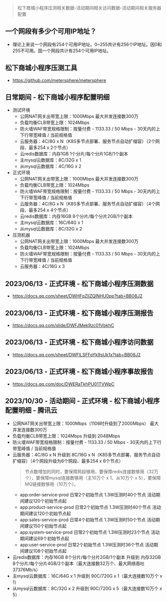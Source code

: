 > 松下商城小程序压测相关数据-活动期间相关访问数据-活动期间相关服务器配置

## 一个网段有多少个可用IP地址？
* 理论上来说一个网段有254个可用IP地址。0~255共计有256个IP地址。因0和255不可用。固一个网段共计有254个可用IP地址。

## 松下商城小程序压测工具
* https://github.com/metersphere/metersphere

## 日常期间 - 松下商城小程序配置明细
* 测试环境
  - 公网NAT网关出带宽上限：1000Mbps 最大并发连接数300万
  - 负载均衡CLB带宽上限：1024Mbps
  - 防火墙WAF带宽规格限制：按量付费 - 1133.33 / 50 Mbps - 30天内的上下行带宽峰值 / 当前规格值
  - 云服务器：4C/8G x N（K8S多节点部署、服务节点自动扩缩容）（2个网段、最多254 x 2个节点）
  - 云redis数据库：内存1GB 1个分片/每个分片1GB/1个副本
  - 主mysql云数据库：8C/32G x 1
  - 从mysql云数据库：4C/16G x 2
* 正式环境
  - 公网NAT网关出带宽上限：1000Mbps 最大并发连接数300万
  - 负载均衡CLB带宽上限：1024Mbps
  - 防火墙WAF带宽规格限制：按量付费 - 1133.33 / 50 Mbps - 30天内的上下行带宽峰值 / 当前规格值
  - 云服务器：4C/8G x N（K8S多节点部署、服务节点自动扩缩容）（4个网段、最多254 x 4个节点）
  - 云redis数据库：内存16GB 8个分片/每个分片2GB/1个副本
  - 主mysql云数据库：16C/64G x 1
  - 从mysql云数据库：8C/32G x 2
* 压测机器
  - 公网NAT网关出带宽上限：1000Mbps 最大并发连接数300万
  - 负载均衡CLB带宽上限：1024Mbps
  - 防火墙WAF带宽规格限制：按量付费 - 1133.33 / 50 Mbps - 30天内的上下行带宽峰值 / 当前规格值
  - 云服务器：4C/16G x 3

## 2023/06/13 - 正式环境 - 松下商城小程序压测数据
* https://docs.qq.com/sheet/DWHFqZllZQlNHU0pp?tab=BB08J2

## 2023/06/13 - 正式环境 - 松下商城小程序压测报告
* https://docs.qq.com/slide/DWFJMek9zc01VbkhC

## 2023/06/13 - 正式环境 - 松下商城小程序访问数据
* https://docs.qq.com/sheet/DWFlLSFFoYk9sUk1x?tab=BB08J2

## 2023/06/13 - 正式环境 - 松下商城小程序事故报告
* https://docs.qq.com/doc/DWERaTkhPU01TVWpC

## 2023/10/30 - 活动期间 - 正式环境 - 松下商城小程序配置明细 - 腾讯云
* 公网NAT网关出带宽上限：1000Mbps（1108时升级到了2000Mbps） 最大并发连接数300万
* 负载均衡CLB带宽上限：1024Mbps 升级到 2048Mbps
* 防火墙WAF带宽规格限制：按量付费 - 1133.33 / 50 Mbps - 30天内的上下行带宽峰值 / 当前规格值
* 云服务器：4C/8G x N 升级到 8C/16G x N（K8S多节点部署、服务节点自动扩缩容）（4个网段升级为6个网段、最多254 x 6个节点）
  > 节点数增加的同时，要保障网段够用，要保障redis连接数够用（32万个），要保障mysql连接数够用（主10万个 x 1、从10万个 x 5），要保障MQ链接数够用（10万个）。
  - app:order-service-prod 日常2个初始节点 1.3W压测时40个节点 活动期间建议120个初始节点起
  - app:product-service-prod 日常2个初始节点 1.3W压测时40个节点 活动期间建议120个初始节点起
  - app:sales-service-prod 日常4个初始节点 1.3W压测时50个节点 活动期间建议150个初始节点起
  - app:system-service-prod 日常2个初始节点 1.3W压测时23个节点 活动期间建议69个初始节点起
  - app:user-service-prod 日常2个初始节点 1.3W压测时36个节点 活动期间建议108个初始节点起
* 云redis数据库：内存16GB 8个分片/每个分片2GB/1个副本 升级到 内存32GB 8个分片/每个分片4GB/2个副本（最大连接数32万个、最大网络吞吐37376Mb/s）
* 主mysql云数据库：16C/64G x 1 升级到 90C/720G x 1（最大连接数10万个 x 1）
* 从mysql云数据库：8C/32G x 2 升级到 90C/720G x 5（最大连接数10万个 x 5）
